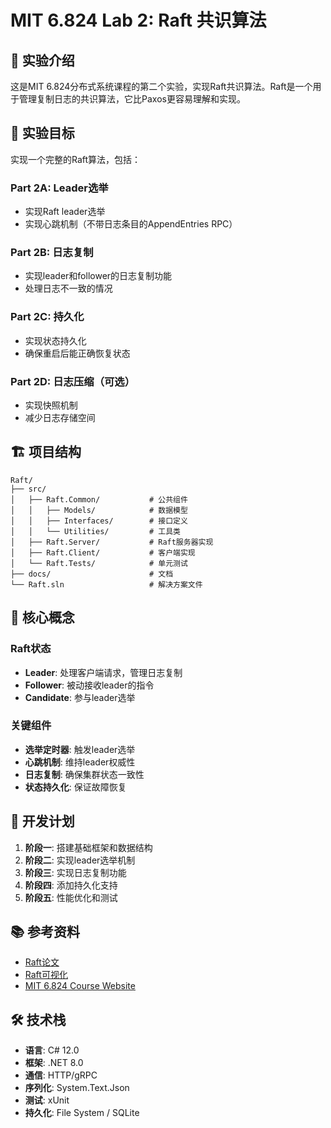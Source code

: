 # MIT 6.824 Lab 2: Raft 共识算法

## 📖 实验介绍

这是MIT 6.824分布式系统课程的第二个实验，实现Raft共识算法。Raft是一个用于管理复制日志的共识算法，它比Paxos更容易理解和实现。

## 🎯 实验目标

实现一个完整的Raft算法，包括：

### Part 2A: Leader选举
- 实现Raft leader选举
- 实现心跳机制（不带日志条目的AppendEntries RPC）

### Part 2B: 日志复制
- 实现leader和follower的日志复制功能
- 处理日志不一致的情况

### Part 2C: 持久化
- 实现状态持久化
- 确保重启后能正确恢复状态

### Part 2D: 日志压缩（可选）
- 实现快照机制
- 减少日志存储空间

## 🏗️ 项目结构

```
Raft/
├── src/
│   ├── Raft.Common/           # 公共组件
│   │   ├── Models/            # 数据模型
│   │   ├── Interfaces/        # 接口定义
│   │   └── Utilities/         # 工具类
│   ├── Raft.Server/           # Raft服务器实现
│   ├── Raft.Client/           # 客户端实现
│   └── Raft.Tests/            # 单元测试
├── docs/                      # 文档
└── Raft.sln                   # 解决方案文件
```

## 🔑 核心概念

### Raft状态
- **Leader**: 处理客户端请求，管理日志复制
- **Follower**: 被动接收leader的指令
- **Candidate**: 参与leader选举

### 关键组件
- **选举定时器**: 触发leader选举
- **心跳机制**: 维持leader权威性
- **日志复制**: 确保集群状态一致性
- **状态持久化**: 保证故障恢复

## 🚀 开发计划

1. **阶段一**: 搭建基础框架和数据结构
2. **阶段二**: 实现leader选举机制
3. **阶段三**: 实现日志复制功能
4. **阶段四**: 添加持久化支持
5. **阶段五**: 性能优化和测试

## 📚 参考资料

- [Raft论文](https://raft.github.io/raft.pdf)
- [Raft可视化](http://thesecretlivesofdata.com/raft/)
- [MIT 6.824 Course Website](https://pdos.csail.mit.edu/6.824/)

## 🛠️ 技术栈

- **语言**: C# 12.0
- **框架**: .NET 8.0
- **通信**: HTTP/gRPC
- **序列化**: System.Text.Json
- **测试**: xUnit
- **持久化**: File System / SQLite 